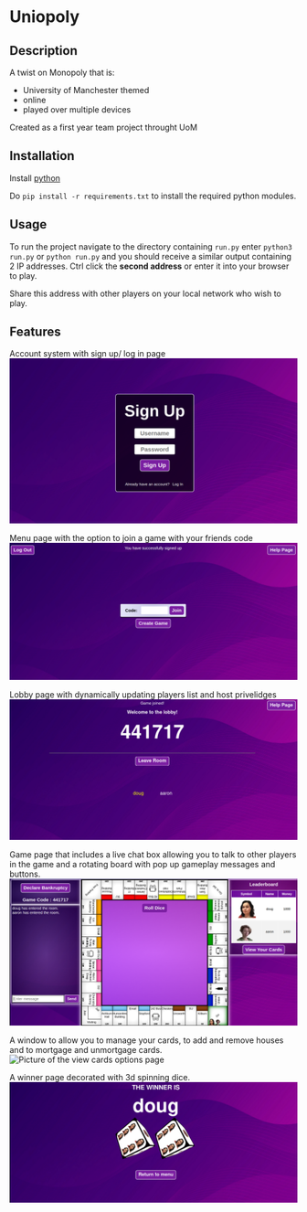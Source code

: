 # Uniopoly

## Description

A twist on Monopoly that is:

- University of Manchester themed
- online
- played over multiple devices

Created as a first year team project throught UoM 

## Installation

Install [python](https://www.python.org/downloads/)

Do `pip install -r requirements.txt` to  install the required python modules.

## Usage

To run the project navigate to the directory containing `run.py` enter `python3 run.py` or `python run.py` and you should receive a similar output containing 2 IP addresses. Ctrl click the **second address** or enter it into your browser to play.

Share this address with other players on your local network who wish to play.

## Features

Account system with sign up/ log in page
![Picture of the login page](./App/_info/loginPage.png)

Menu page with the option to join a game with your friends code
![Picture of the join game page](./App/_info/joinGamePage.png)

Lobby page with dynamically updating players list and host privelidges
![Picture of the code page](./App/_info/codePage.png)

Game page that includes a live chat box allowing you to talk to other players in the game and a rotating board with pop up gameplay messages and buttons.
![Picture of the login page](./App/_info/gamePage.png)

A window to allow you to manage your cards, to add and remove houses and to mortgage and unmortgage cards.
![Picture of the view cards options page](./App/_info/viewCards.png.png)

A winner page decorated with 3d spinning dice.
![Picture of the winner page](./App/_info/winnerPage.png)





